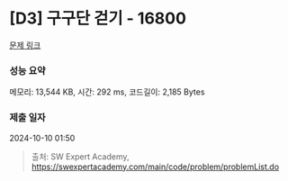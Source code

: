 # [D3] 구구단 걷기 - 16800 

[문제 링크](https://swexpertacademy.com/main/code/problem/problemDetail.do?contestProbId=AYaf9W8afyMDFAQ9) 

### 성능 요약

메모리: 13,544 KB, 시간: 292 ms, 코드길이: 2,185 Bytes

### 제출 일자

2024-10-10 01:50



> 출처: SW Expert Academy, https://swexpertacademy.com/main/code/problem/problemList.do